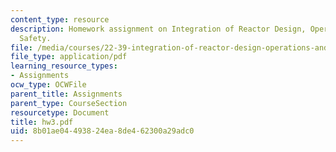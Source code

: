 ```yaml
---
content_type: resource
description: Homework assignment on Integration of Reactor Design, Operations, and
  Safety.
file: /media/courses/22-39-integration-of-reactor-design-operations-and-safety-fall-2006/8b01ae04493824ea8de462300a29adc0_hw3.pdf
file_type: application/pdf
learning_resource_types:
- Assignments
ocw_type: OCWFile
parent_title: Assignments
parent_type: CourseSection
resourcetype: Document
title: hw3.pdf
uid: 8b01ae04-4938-24ea-8de4-62300a29adc0
---
```

